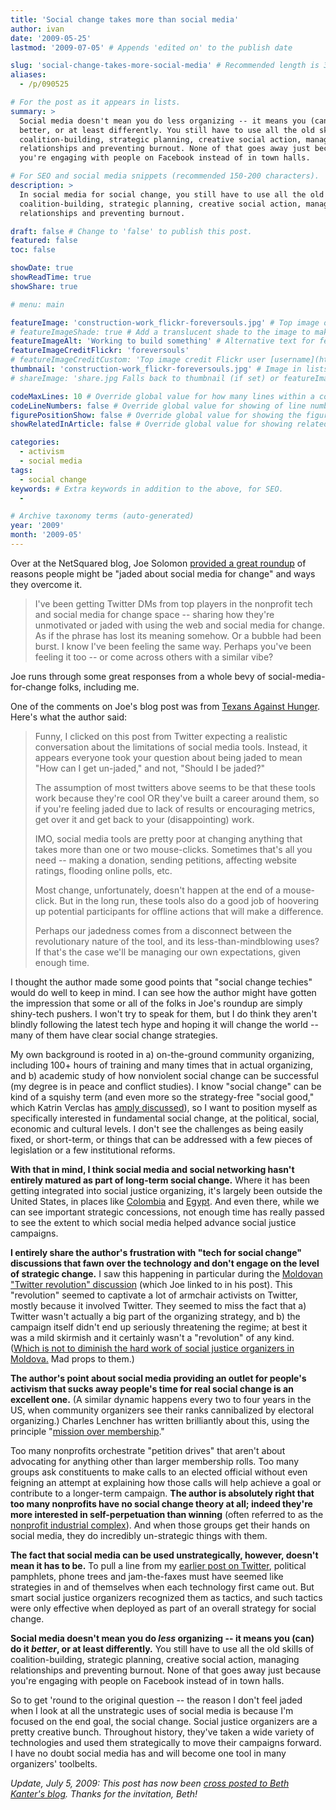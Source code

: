 ```yaml
---
title: 'Social change takes more than social media'
author: ivan
date: '2009-05-25'
lastmod: '2009-07-05' # Appends 'edited on' to the publish date

slug: 'social-change-takes-more-social-media' # Recommended length is 3 to 5 words.
aliases:
  - /p/090525

# For the post as it appears in lists.
summary: >
  Social media doesn't mean you do less organizing -- it means you (can) do it
  better, or at least differently. You still have to use all the old skills of
  coalition-building, strategic planning, creative social action, managing
  relationships and preventing burnout. None of that goes away just because
  you're engaging with people on Facebook instead of in town halls.

# For SEO and social media snippets (recommended 150-200 characters).
description: >
  In social media for social change, you still have to use all the old skills of
  coalition-building, strategic planning, creative social action, managing
  relationships and preventing burnout.

draft: false # Change to 'false' to publish this post.
featured: false
toc: false

showDate: true
showReadTime: true
showShare: true

# menu: main

featureImage: 'construction-work_flickr-foreversouls.jpg' # Top image on post.
# featureImageShade: true # Add a translucent shade to the image to make overlaid text easier to read.
featureImageAlt: 'Working to build something' # Alternative text for featured image.
featureImageCreditFlickr: 'foreversouls'
# featureImageCreditCustom: 'Top image credit Flickr user [username](https://www.flickr.com/photos/username).'
thumbnail: 'construction-work_flickr-foreversouls.jpg' # Image in lists of posts.
# shareImage: 'share.jpg Falls back to thumbnail (if set) or featureImage.

codeMaxLines: 10 # Override global value for how many lines within a code block before auto-collapsing.
codeLineNumbers: false # Override global value for showing of line numbers within code block.
figurePositionShow: false # Override global value for showing the figure label.
showRelatedInArticle: false # Override global value for showing related posts in this series at the end of the content.

categories:
  - activism
  - social media
tags:
  - social change
keywords: # Extra keywords in addition to the above, for SEO.
  -

# Archive taxonomy terms (auto-generated)
year: '2009'
month: '2009-05'
---
```


Over at the NetSquared blog, Joe Solomon
[provided a great roundup](https://web.archive.org/web/20090525121410/http://www.netsquared.org:80/jaded-about-social-media-for-change-lets-talk-about-it)
of reasons people might be "jaded about social media for change" and ways they
overcome it.

> I've been getting Twitter DMs from top players in the nonprofit tech and
> social media for change space -- sharing how they're unmotivated or jaded with
> using the web and social media for change. As if the phrase has lost its
> meaning somehow. Or a bubble had been burst. I know I've been feeling the same
> way. Perhaps you've been feeling it too -- or come across others with a
> similar vibe?

Joe runs through some great responses from a whole bevy of
social-media-for-change folks, including me.

One of the comments on Joe's blog post was from
[Texans Against Hunger](https://texansagainsthunger.blogspot.com/). Here's what
the author said:

> Funny, I clicked on this post from Twitter expecting a realistic conversation
> about the limitations of social media tools. Instead, it appears everyone took
> your question about being jaded to mean "How can I get un-jaded," and not,
> "Should I be jaded?"
>
> The assumption of most twitters above seems to be that these tools work
> because they're cool OR they've built a career around them, so if you're
> feeling jaded due to lack of results or encouraging metrics, get over it and
> get back to your (disappointing) work.
>
> IMO, social media tools are pretty poor at changing anything that takes more
> than one or two mouse-clicks. Sometimes that's all you need -- making a
> donation, sending petitions, affecting website ratings, flooding online polls,
> etc.
>
> Most change, unfortunately, doesn't happen at the end of a mouse-click. But in
> the long run, these tools also do a good job of hoovering up potential
> participants for offline actions that will make a difference.
>
> Perhaps our jadedness comes from a disconnect between the revolutionary nature
> of the tool, and its less-than-mindblowing uses? If that's the case we'll be
> managing our own expectations, given enough time.

I thought the author made some good points that "social change techies" would do
well to keep in mind. I can see how the author might have gotten the impression
that some or all of the folks in Joe's roundup are simply shiny-tech pushers. I
won't try to speak for them, but I do think they aren't blindly following the
latest tech hype and hoping it will change the world -- many of them have clear
social change strategies.

My own background is rooted in a) on-the-ground community organizing, including
100+ hours of training and many times that in actual organizing, and b) academic
study of how nonviolent social change can be successful (my degree is in peace
and conflict studies). I know "social change" can be kind of a squishy term (and
even more so the strategy-free "social good," which Katrin Verclas has
[amply discussed](https://web.archive.org/web/20130122173735/http://katrinskaya.tumblr.com/post/89065553/charity-versus-change-and-why-aid-is-bad-part-1)),
so I want to position myself as specifically interested in fundamental social
change, at the political, social, economic and cultural levels. I don't see the
challenges as being easily fixed, or short-term, or things that can be addressed
with a few pieces of legislation or a few institutional reforms.

**With that in mind, I think social media and social networking hasn't entirely
matured as part of long-term social change.** Where it has been getting
integrated into social justice organizing, it's largely been outside the United
States, in places like
[Colombia](https://web.archive.org/web/20110907201210/http://info.howcast.com/press/releases/facebook-google-youtube-mtv-howcast-columbia)
and
[Egypt](https://ethanzuckerman.com/2006/09/16/alaa-on-egyptian-blogs-and-activism/).
And even there, while we can see important strategic concessions, not enough
time has really passed to see the extent to which social media helped advance
social justice campaigns.

**I entirely share the author's frustration with "tech for social change"
discussions that fawn over the technology and don't engage on the level of
strategic change.** I saw this happening in particular during the
[Moldovan "Twitter revolution" discussion](/blog/2009/04/fire-food-why-theres-no-such-thing-twitter-revolution)
(which Joe linked to in his post). This "revolution" seemed to captivate a lot
of armchair activists on Twitter, mostly because it involved Twitter. They
seemed to miss the fact that a) Twitter wasn't actually a big part of the
organizing strategy, and b) the campaign itself didn't end up seriously
threatening the regime; at best it was a mild skirmish and it certainly wasn't a
"revolution" of any kind.
([Which is not to diminish the hard work of social justice organizers in Moldova.](/blog/2009/04/fire-food-why-theres-no-such-thing-twitter-revolution#comment-46)
Mad props to them.)

**The author's point about social media providing an outlet for people's
activism that sucks away people's time for real social change is an excellent
one.** (A similar dynamic happens every two to four years in the US, when
community organizers see their ranks cannibalized by electoral organizing.)
Charles Lenchner has written brilliantly about this, using the principle
"[mission over membership](https://web.archive.org/web/20110906011455/http://nten.org/blog/2008/04/22/mission-over-membership-in-online-advocacy)."

Too many nonprofits orchestrate "petition drives" that aren't about advocating
for anything other than larger membership rolls. Too many groups ask
constituents to make calls to an elected official without even feigning an
attempt at explaining how those calls will help achieve a goal or contribute to
a longer-term campaign. **The author is absolutely right that too many
nonprofits have no social change theory at all; indeed they're more interested
in self-perpetuation than winning** (often referred to as the
[nonprofit industrial complex](https://www.dukeupress.edu/the-revolution-will-not-be-funded)).
And when those groups get their hands on social media, they do incredibly
un-strategic things with them.

**The fact that social media can be used unstrategically, however, doesn't mean
it has to be.** To pull a line from my
[earlier post on Twitter](/blog/2009/04/fire-food-why-theres-no-such-thing-twitter-revolution),
political pamphlets, phone trees and jam-the-faxes must have seemed like
strategies in and of themselves when each technology first came out. But smart
social justice organizers recognized them as tactics, and such tactics were only
effective when deployed as part of an overall strategy for social change.

**Social media doesn't mean you do _less_ organizing -- it means you (can) do it
_better_, or at least differently.** You still have to use all the old skills of
coalition-building, strategic planning, creative social action, managing
relationships and preventing burnout. None of that goes away just because you're
engaging with people on Facebook instead of in town halls.

So to get 'round to the original question -- the reason I don't feel jaded when
I look at all the unstrategic uses of social media is because I'm focused on the
end goal, the social change. Social justice organizers are a pretty creative
bunch. Throughout history, they've taken a wide variety of technologies and used
them strategically to move their campaigns forward. I have no doubt social media
has and will become one tool in many organizers' toolbelts.

_Update, July 5, 2009: This post has now been
[cross posted to Beth Kanter's blog](https://beth.typepad.com/beths_blog/2009/07/guest-post-by-ivan-boothe-social-change-takes-more-than-social-media.html).
Thanks for the invitation, Beth!_
